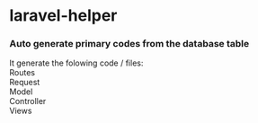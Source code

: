 # laravel-helper
### Auto generate primary codes from the database table<br>
It generate the folowing code / files:<br>
Routes<br>
Request<br>
Model<br>
Controller<br>
Views<br>
